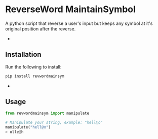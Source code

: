 # ReverseWord MaintainSymbol

A python script that reverse a user's input
but keeps any symbol at it's original position after
the reverse.

-
## Installation
Run the following to install:

```python
pip install revwordmainsym
```

-
## Usage
```python
from revwordmainsym import manipulate

# Manipulate your string, example: "hell@o"
manipulate("hell@o")
> olle@h

```

